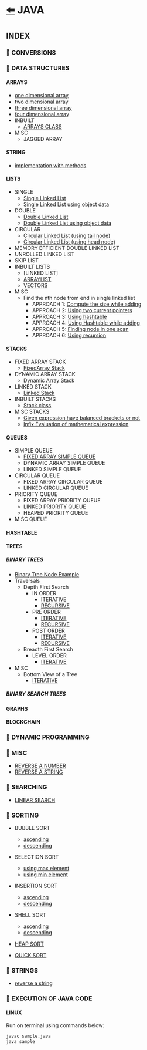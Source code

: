 # [:arrow_left:](../README.md) JAVA

## INDEX

### :rocket: CONVERSIONS

### :rocket: DATA STRUCTURES

#### ARRAYS

* [one dimensional array](Data-Structures/ARRAYS/oneDarray.java)
* [two dimensional array](Data-Structures/ARRAYS/twoDarray.java)
* [three dimensional array](Data-Structures/ARRAYS/threeDarray.java)
* [four dimensional array](Data-Structures/ARRAYS/fourDarray.java)
* INBUILT
  * [ARRAYS CLASS](Data-Structures/ARRAYS/INBUILT/arrays.java)
* MISC
  * JAGGED ARRAY

#### STRING

* [implementation with methods](Data-Structures/STRING/Strings.java)

#### LISTS

* SINGLE
  * [Single Linked List](Data-Structures/LISTS/SINGLE/STANDARD/LinkedList.java)
  * [Single Linked List using object data](Data-Structures/LISTS/SINGLE/Single-Using-Object/singleLinkedList.java)
* DOUBLE
  * [Double Linked List](Data-Structures/LISTS/DOUBLE/STANDARD/DoublyLinkedList.java)
  * [Double Linked List using object data](Data-Structures/LISTS/DOUBLE/Double-Using-Object/DoubleLinkedList.java)
* CIRCULAR
  * [Circular Linked List (using tail node)](Data-Structures/LISTS/CIRCULAR/STANDARD/CircularLinkedList.java)
  * [Circular Linked List (using head node)](Data-Structures/LISTS/CIRCULAR/variant1/CircularLinkedList.java)
* MEMORY EFFICIENT DOUBLE LINKED LIST
* UNROLLED LINKED LIST
* SKIP LIST
* INBUILT LISTS
  * [LINKED LIST]
  * [ARRAYLIST](Data-Structures/LISTS/INBUILT/arrayList.java)
  * [VECTORS](Data-Structures/LISTS/INBUILT/vectors.java)
* MISC
  * Find the nth node from end in single linked list
    * APPROACH 1: [Compute the size while adding](Data-Structures/LISTS/MISC/Nth-node-from-end/Approach1.java)
    * APPROACH 2: [Using two current pointers](Data-Structures/LISTS/MISC/Nth-node-from-end/Approach2.java)
    * APPROACH 3: [Using hashtable](Data-Structures/LISTS/MISC/Nth-node-from-end/Approach3.java)
    * APPROACH 4: [Using Hashtable while adding](Data-Structures/LISTS/MISC/Nth-node-from-end/Approach4.java)
    * APPROACH 5: [Finding node in one scan](Data-Structures/LISTS/MISC/Nth-node-from-end/Approach5.java)
    * APPROACH 6: [Using recursion](Data-Structures/LISTS/MISC/Nth-node-from-end/Approach6.java)

#### STACKS

* FIXED ARRAY STACK
  * [FixedArray Stack](Data-Structures/STACKS/FIXED-ARRAY-STACK/ArrayStack.java)
* DYNAMIC ARRAY STACK
  * [Dynamic Array Stack](Data-Structures/STACKS/DYNAMIC-ARRAY-STACK/DynamicArrayStack.java)
* LINKED STACK
  * [Linked Stack](Data-Structures/STACKS/LINKED-STACK/LinkedStack.java)
* INBUILT STACKS
  * [Stack class](Data-Structures/STACKS/INBUILT-STACK/Stacks.java)
* MISC STACKS
  * [Given expression have balanced brackets or not](Data-Structures/STACKS/MISC-STACKS/BracketsBalancedOrNot.java)
  * [Infix Evaluation of mathematical expression](Data-Structures/STACKS/MISC-STACKS/InfixEvaluation.java)

#### QUEUES

* SIMPLE QUEUE
  * [FIXED ARRAY SIMPLE QUEUE](Data-Structures/QUEUES/SIMPLE-QUEUE/FixedArraySimpleQueue.java)
  * DYNAMIC ARRAY SIMPLE QUEUE
  * LINKED SIMPLE QUEUE
* CIRCULAR QUEUE
  * FIXED ARRAY CIRCULAR QUEUE
  * LINKED CIRCULAR QUEUE
* PRIORITY QUEUE
  * FIXED ARRAY PRIORITY QUEUE
  * LINKED PRIORITY QUEUE
  * HEAPED PRIORITY QUEUE
* MISC QUEUE

#### HASHTABLE

#### TREES

##### BINARY TREES
  
* [Binary Tree Node Example](Data-Structures/TREES/BINARY-TREE/BinaryTreeNode.java)
* Traversals
  * Depth First Search
    * IN ORDER
      * [ITERATIVE](Data-Structures/TREES/BINARY-TREE/IterativeInorder.java)
      * [RECURSIVE](Data-Structures/TREES/BINARY-TREE/Inorder.java)
    * PRE ORDER
      * [ITERATIVE](Data-Structures/TREES/BINARY-TREE/IterativePreorder.java)
      * [RECURSIVE](Data-Structures/TREES/BINARY-TREE/Preorder.java)
    * POST ORDER
      * [ITERATIVE](Data-Structures/TREES/BINARY-TREE/IterativePostorder.java)
      * [RECURSIVE](Data-Structures/TREES/BINARY-TREE/Postorder.java)
  * Breadth First Search
    * LEVEL ORDER
      * [ITERATIVE](Data-Structures/TREES/BINARY-TREE/LevelOrder.java)
* MISC
  * Bottom View of a Tree
    * [ITERATIVE](Data-Structures/TREES/BINARY-TREE/MISC/BottomView.java)

##### BINARY SEARCH TREES

#### GRAPHS

#### BLOCKCHAIN

### :rocket: DYNAMIC PROGRAMMING

### :rocket: MISC

* [REVERSE A NUMBER](Misc/reverse_no.java)
* [REVERSE A STRING](Misc/reverseString.java)

### :rocket: SEARCHING

* [LINEAR SEARCH](Searches/linearSearch.java)

### :rocket: SORTING

* BUBBLE SORT
  * [ascending](Sorting/BUBBLE-SORT/BubbleSort.java)
  * [descending](Sorting/BUBBLE-SORT/bubbleSort.java)

* SELECTION SORT
  * [using max element](Sorting/SelectionSort.java)
  * [using min element](Sorting/selectionsort.java)

* INSERTION SORT
  * [ascending](Sorting/insertionSort.java)
  * [descending](Sorting/InsertionSort.java)

* SHELL SORT
  * [ascending](Sorting/ShellSort.java)
  * [descending](Sorting/shellSort.java)
  
* [HEAP SORT](Sorting/HeapSort.java)
* [QUICK SORT](Sorting/QuickSort.java)

### :rocket: STRINGS

* [reverse a string](Strings/reverseString.java)

### :rocket: EXECUTION OF JAVA CODE

#### LINUX

Run on terminal using commands below:

```bash
javac sample.java
java sample
```